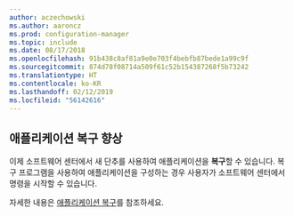 ```yaml
---
author: aczechowski
ms.author: aaroncz
ms.prod: configuration-manager
ms.topic: include
ms.date: 08/17/2018
ms.openlocfilehash: 91b438c8af81a9e0e703f4bebfb87bede1a99c9f
ms.sourcegitcommit: 874d78f08714a509f61c52b154387268f5b73242
ms.translationtype: HT
ms.contentlocale: ko-KR
ms.lasthandoff: 02/12/2019
ms.locfileid: "56142616"
---
```

## <a name="bkmk_repair"></a> 애플리케이션 복구 향상
<!--1357866-->

이제 소프트웨어 센터에서 새 단추를 사용하여 애플리케이션을 **복구**할 수 있습니다. 복구 프로그램을 사용하여 애플리케이션을 구성하는 경우 사용자가 소프트웨어 센터에서 명령을 시작할 수 있습니다. 

자세한 내용은 [애플리케이션 복구](/sccm/core/get-started/capabilities-in-technical-preview-1807#bkmk_app-repair)를 참조하세요.



